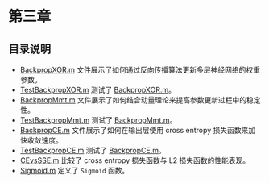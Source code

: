 # 第三章

## 目录说明

- [BackpropXOR.m](./BackpropXOR.m) 文件展示了如何通过反向传播算法更新多层神经网络的权重参数。
- [TestBackpropXOR.m](./TestBackpropXOR.m) 测试了 [BackpropXOR.m](./BackpropXOR.m)。
- [BackpropMmt.m](./BackpropMmt.m) 文件展示了如何结合动量理论来提高参数更新过程中的稳定性。
- [TestBackpropMmt.m](./TestBackpropMmt.m) 测试了 [BackpropMmt.m](./BackpropMmt.m)。
- [BackpropCE.m](./BackpropCE.m) 文件展示了如何在输出层使用 cross entropy 损失函数来加快收敛速度。
- [TestBackpropCE.m](./TestBackpropCE.m) 测试了 [BackpropCE.m](./BackpropCE.m)。
- [CEvsSSE.m](./CEvsSSE.m) 比较了 cross entropy 损失函数与 L2 损失函数的性能表现。
- [Sigmoid.m](./Sigmoid.m) 定义了 `Sigmoid` 函数。
